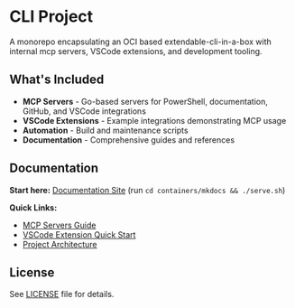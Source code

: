 # CLI Project

A monorepo encapsulating an OCI based extendable-cli-in-a-box with internal mcp servers, VSCode extensions, and development tooling.

## What's Included

- **MCP Servers** - Go-based servers for PowerShell, documentation, GitHub, and VSCode integrations
- **VSCode Extensions** - Example integrations demonstrating MCP usage
- **Automation** - Build and maintenance scripts
- **Documentation** - Comprehensive guides and references

## Documentation

**Start here:** [Documentation Site](http://localhost:8000) (run `cd containers/mkdocs && ./serve.sh`)

**Quick Links:**

- [MCP Servers Guide](docs/guide/vscode-ext/mcp-servers.md)
- [VSCode Extension Quick Start](docs/guide/vscode-ext/QUICKSTART.md)
- [Project Architecture](docs/guide/architecture.md)

## License

See [LICENSE](LICENSE) file for details.
